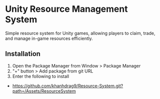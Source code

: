 # Unity Resource Management System

Simple resource system for Unity games, allowing players to claim, trade, and manage in-game resources efficiently.

## Installation
1. Open the Package Manager from Window > Package Manager
2. "+" button > Add package from git URL
3. Enter the following to install
- https://github.com/khanhdrag9/Resource-System.git?path=/Assets/ResourceSystem
